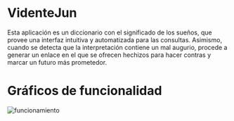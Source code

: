 # VidenteJun

Esta aplicación es un diccionario con el significado de los sueños, que provee una interfaz intuitiva y automatizada para las consultas. Asimismo, cuando se detecta que la interpretación contiene un mal augurio, procede a generar un enlace en el que se ofrecen hechizos para hacer contras y marcar un futuro más prometedor.

# Gráficos de funcionalidad

![funcionamiento](https://drive.google.com/uc?id=1vN5IuQ3zHLnr4nnaWb2YqqveZ8RjdkoO)

